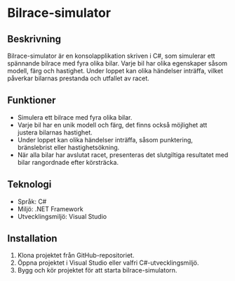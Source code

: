 # Bilrace-simulator

## Beskrivning
Bilrace-simulator är en konsolapplikation skriven i C#, som simulerar ett spännande bilrace med fyra olika bilar. Varje bil har olika egenskaper såsom modell, färg och hastighet. Under loppet kan olika händelser inträffa, vilket påverkar bilarnas prestanda och utfallet av racet.

## Funktioner
- Simulera ett bilrace med fyra olika bilar.
- Varje bil har en unik modell och färg, det finns också möjlighet att justera bilarnas hastighet.
- Under loppet kan olika händelser inträffa, såsom punktering, bränslebrist eller hastighetsökning.
- När alla bilar har avslutat racet, presenteras det slutgiltiga resultatet med bilar rangordnade efter körsträcka.

## Teknologi
- Språk: C#
- Miljö: .NET Framework
- Utvecklingsmiljö: Visual Studio

## Installation
1. Klona projektet från GitHub-repositoriet.
2. Öppna projektet i Visual Studio eller valfri C#-utvecklingsmiljö.
3. Bygg och kör projektet för att starta bilrace-simulatorn.
